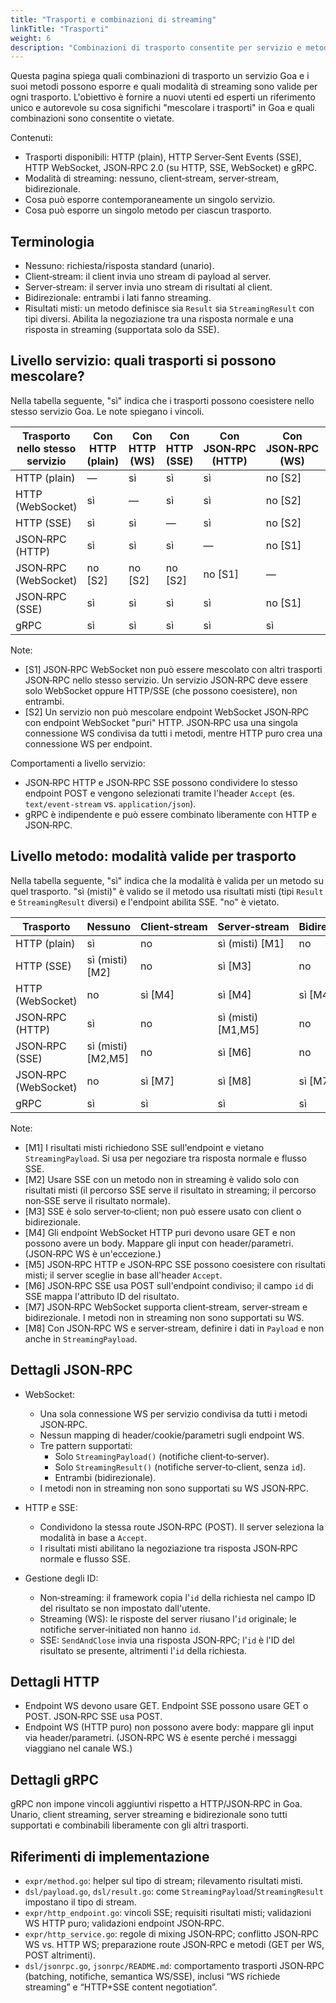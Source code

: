 ```yaml
---
title: "Trasporti e combinazioni di streaming"
linkTitle: "Trasporti"
weight: 6
description: "Combinazioni di trasporto consentite per servizio e metodo, con modalità di streaming e vincoli."
---
```


Questa pagina spiega quali combinazioni di trasporto un servizio Goa e i suoi
metodi possono esporre e quali modalità di streaming sono valide per ogni
trasporto. L'obiettivo è fornire a nuovi utenti ed esperti un riferimento unico
e autorevole su cosa significhi "mescolare i trasporti" in Goa e quali
combinazioni sono consentite o vietate.

Contenuti:
- Trasporti disponibili: HTTP (plain), HTTP Server‑Sent Events (SSE), HTTP
  WebSocket, JSON‑RPC 2.0 (su HTTP, SSE, WebSocket) e gRPC.
- Modalità di streaming: nessuno, client‑stream, server‑stream, bidirezionale.
- Cosa può esporre contemporaneamente un singolo servizio.
- Cosa può esporre un singolo metodo per ciascun trasporto.


## Terminologia

- Nessuno: richiesta/risposta standard (unario).
- Client‑stream: il client invia uno stream di payload al server.
- Server‑stream: il server invia uno stream di risultati al client.
- Bidirezionale: entrambi i lati fanno streaming.
- Risultati misti: un metodo definisce sia `Result` sia `StreamingResult` con
  tipi diversi. Abilita la negoziazione tra una risposta normale e una risposta
  in streaming (supportata solo da SSE).


## Livello servizio: quali trasporti si possono mescolare?

Nella tabella seguente, "sì" indica che i trasporti possono coesistere nello
stesso servizio Goa. Le note spiegano i vincoli.

| Trasporto nello stesso servizio | Con HTTP (plain) | Con HTTP (WS) | Con HTTP (SSE) | Con JSON‑RPC (HTTP) | Con JSON‑RPC (WS) | Con JSON‑RPC (SSE) | Con gRPC |
|---------------------------------|------------------|---------------|----------------|---------------------|-------------------|--------------------|----------|
| HTTP (plain)                    | —                | sì            | sì             | sì                  | no [S2]           | sì                 | sì       |
| HTTP (WebSocket)                | sì               | —             | sì             | sì                  | no [S2]           | sì                 | sì       |
| HTTP (SSE)                      | sì               | sì            | —              | sì                  | no [S2]           | sì                 | sì       |
| JSON‑RPC (HTTP)                 | sì               | sì            | sì             | —                   | no [S1]           | sì                 | sì       |
| JSON‑RPC (WebSocket)            | no [S2]          | no [S2]       | no [S2]        | no [S1]             | —                 | no [S1]            | sì       |
| JSON‑RPC (SSE)                  | sì               | sì            | sì             | sì                  | no [S1]           | —                  | sì       |
| gRPC                            | sì               | sì            | sì             | sì                  | sì                | sì                 | —        |

Note:
- [S1] JSON‑RPC WebSocket non può essere mescolato con altri trasporti JSON‑RPC
  nello stesso servizio. Un servizio JSON‑RPC deve essere solo WebSocket oppure
  HTTP/SSE (che possono coesistere), non entrambi.
- [S2] Un servizio non può mescolare endpoint WebSocket JSON‑RPC con endpoint
  WebSocket "puri" HTTP. JSON‑RPC usa una singola connessione WS condivisa da
  tutti i metodi, mentre HTTP puro crea una connessione WS per endpoint.

Comportamenti a livello servizio:
- JSON‑RPC HTTP e JSON‑RPC SSE possono condividere lo stesso endpoint POST e
  vengono selezionati tramite l'header `Accept` (es. `text/event-stream` vs.
  `application/json`).
- gRPC è indipendente e può essere combinato liberamente con HTTP e JSON‑RPC.


## Livello metodo: modalità valide per trasporto

Nella tabella seguente, "sì" indica che la modalità è valida per un metodo su
quel trasporto. "sì (misti)" è valido se il metodo usa risultati misti (tipi
`Result` e `StreamingResult` diversi) e l'endpoint abilita SSE. "no" è vietato.

| Trasporto           | Nessuno              | Client‑stream | Server‑stream       | Bidirezionale |
|---------------------|----------------------|---------------|---------------------|---------------|
| HTTP (plain)        | sì                   | no            | sì (misti) [M1]     | no            |
| HTTP (SSE)          | sì (misti) [M2]      | no            | sì [M3]             | no            |
| HTTP (WebSocket)    | no                   | sì [M4]       | sì [M4]             | sì [M4]       |
| JSON‑RPC (HTTP)     | sì                   | no            | sì (misti) [M1,M5]  | no            |
| JSON‑RPC (SSE)      | sì (misti) [M2,M5]   | no            | sì [M6]             | no            |
| JSON‑RPC (WebSocket)| no                   | sì [M7]       | sì [M8]             | sì [M7]       |
| gRPC                | sì                   | sì            | sì                  | sì            |

Note:
- [M1] I risultati misti richiedono SSE sull'endpoint e vietano
  `StreamingPayload`. Si usa per negoziare tra risposta normale e flusso SSE.
- [M2] Usare SSE con un metodo non in streaming è valido solo con risultati
  misti (il percorso SSE serve il risultato in streaming; il percorso non‑SSE
  serve il risultato normale).
- [M3] SSE è solo server‑to‑client; non può essere usato con client o
  bidirezionale.
- [M4] Gli endpoint WebSocket HTTP puri devono usare GET e non possono avere un
  body. Mappare gli input con header/parametri. (JSON‑RPC WS è un'eccezione.)
- [M5] JSON‑RPC HTTP e JSON‑RPC SSE possono coesistere con risultati misti; il
  server sceglie in base all'header `Accept`.
- [M6] JSON‑RPC SSE usa POST sull'endpoint condiviso; il campo `id` di SSE
  mappa l'attributo ID del risultato.
- [M7] JSON‑RPC WebSocket supporta client‑stream, server‑stream e
  bidirezionale. I metodi non in streaming non sono supportati su WS.
- [M8] Con JSON‑RPC WS e server‑stream, definire i dati in `Payload` e non
  anche in `StreamingPayload`.


## Dettagli JSON‑RPC

- WebSocket:
  - Una sola connessione WS per servizio condivisa da tutti i metodi JSON‑RPC.
  - Nessun mapping di header/cookie/parametri sugli endpoint WS.
  - Tre pattern supportati:
    - Solo `StreamingPayload()` (notifiche client‑to‑server).
    - Solo `StreamingResult()` (notifiche server‑to‑client, senza `id`).
    - Entrambi (bidirezionale).
  - I metodi non in streaming non sono supportati su WS JSON‑RPC.

- HTTP e SSE:
  - Condividono la stessa route JSON‑RPC (POST). Il server seleziona la
    modalità in base a `Accept`.
  - I risultati misti abilitano la negoziazione tra risposta JSON‑RPC normale
    e flusso SSE.

- Gestione degli ID:
  - Non‑streaming: il framework copia l'`id` della richiesta nel campo ID del
    risultato se non impostato dall'utente.
  - Streaming (WS): le risposte del server riusano l'`id` originale; le
    notifiche server‑initiated non hanno `id`.
  - SSE: `SendAndClose` invia una risposta JSON‑RPC; l'`id` è l'ID del
    risultato se presente, altrimenti l'`id` della richiesta.


## Dettagli HTTP

- Endpoint WS devono usare GET. Endpoint SSE possono usare GET o POST. JSON‑RPC
  SSE usa POST.
- Endpoint WS (HTTP puro) non possono avere body: mappare gli input via
  header/parametri. (JSON‑RPC WS è esente perché i messaggi viaggiano nel canale
  WS.)


## Dettagli gRPC

gRPC non impone vincoli aggiuntivi rispetto a HTTP/JSON‑RPC in Goa. Unario,
client streaming, server streaming e bidirezionale sono tutti supportati e
combinabili liberamente con gli altri trasporti.


## Riferimenti di implementazione

- `expr/method.go`: helper sul tipo di stream; rilevamento risultati misti.
- `dsl/payload.go`, `dsl/result.go`: come `StreamingPayload`/`StreamingResult`
  impostano il tipo di stream.
- `expr/http_endpoint.go`: vincoli SSE; requisiti risultati misti; validazioni
  WS HTTP puro; validazioni endpoint JSON‑RPC.
- `expr/http_service.go`: regole di mixing JSON‑RPC; conflitto JSON‑RPC WS vs.
  HTTP WS; preparazione route JSON‑RPC e metodi (GET per WS, POST altrimenti).
- `dsl/jsonrpc.go`, `jsonrpc/README.md`: comportamento trasporti JSON‑RPC
  (batching, notifiche, semantica WS/SSE), inclusi “WS richiede streaming” e
  “HTTP+SSE content negotiation”.


